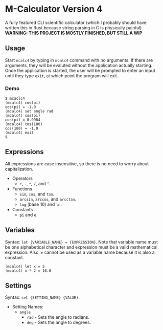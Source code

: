 # M-Calculator Version 4

A fully featured CLI scientific calculator (which I probably should have written
this in Rust because string parsing in C is physically painful).
**WARNING: THIS PROJECT IS MOSTLY FINISHED, BUT STILL A WIP**

## Usage

Start `mcalc4` by typing in `mcalc4` command with no arguments. If there
are arguments, they will be evaluted without the application actually
starting. Once the application is started, the user will be prompted to 
enter an input until they type `exit`, at which point the program will
exit. 

### Demo
```
$ mcaclc4
(mcalc4) cos(pi)
cos(pi) = -1.0
(mcalc4) set angle rad
(mcalc4) cos(pi)
cos(pi) = 0.9984
(mcalc4) cos(180)
cos(180) = -1.0
(mcalc4) exit
$ 
```

## Expressions
All expressions are case insensitive, so there is no need to worry about
capitalization.

* Operators
    * `+`, `-`, `*`, `/`, and `^`.
* Functions
    * `sin`, `cos`, and `tan`.
    * `arcsin`, `arccos`, and `arcctan`.
    * `log` (base 10) and `ln`.
* Constants
    * `pi` and `e`.

## Variables

Syntax: `let {VARIABLE_NAME} = {EXPRESSION}`. Note that variable name must be
one alphabetical character and expression must be a valid mathematical
expression. Also, `e` cannot be used as a variable name because it is also a
constant. 

```
(mcalc4) let x = 5
(mcalc4) x * 2 = 10.0
```

## Settings

Syntax: `set {SETTING_NAME} {VALUE}`.

* Setting Names:
    * `angle`
        * `rad` - Sets the angle to radians.
        * `deg` - Sets the angle to degrees.
